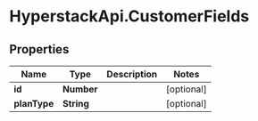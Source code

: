 # HyperstackApi.CustomerFields

## Properties

Name | Type | Description | Notes
------------ | ------------- | ------------- | -------------
**id** | **Number** |  | [optional] 
**planType** | **String** |  | [optional] 


